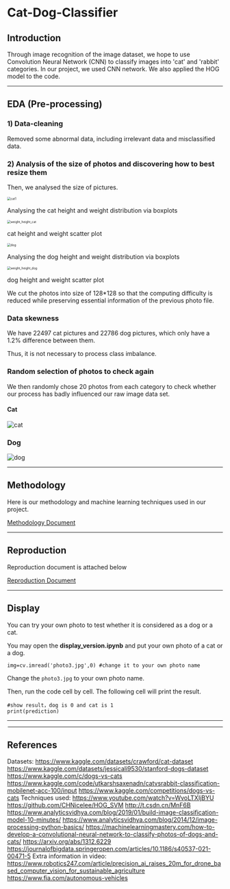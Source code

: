 # Cat-Dog-Classifier

## Introduction

Through image recognition of the image dataset, we hope to use Convolution Neural Network (CNN) to classify images into 'cat' and 'rabbit' categories. 
In our project, we used CNN network. We also applied the HOG model to the code.



---



## EDA (Pre-processing)

### 1) Data-cleaning

Removed some abnormal data, including irrelevant data and misclassified data.

### 2) Analysis of the size of photos and discovering how to best resize them

Then, we analysed the size of pictures.

<img src="/mdpic/size_distribution_cat.png" alt="cat1" style="zoom:50%;" />

Analysing the cat height and weight distribution via boxplots

<img src="/mdpic/weight_height_cat.png" alt="weight_height_cat" style="zoom:50%;" />

cat height and weight scatter plot

<img src="/mdpic/size_distribution_dog.png" alt="dog" style="zoom:50%;" />

Analysing the dog height and weight distribution via boxplots

<img src="/mdpic/weight_height_dog.png" alt="weight_height_dog" style="zoom:50%;" />

 dog height and weight scatter plot

We cut the photos into size of 128*128 so that the computing difficulty is reduced while preserving essential information of the previous photo file.

### Data skewness

We have 22497 cat pictures and  22786 dog pictures, which only have a 1.2% difference between them. 

Thus, it is not necessary to process class imbalance.

### Random selection of photos to check again

We then randomly chose 20 photos from each category to check whether our process has badly influenced our raw image data set.

#### Cat

![cat](/mdpic/catsample.png)

### Dog

![dog](/mdpic/dogsample.png)

---

## Methodology

Here is our methodology and machine learning techniques used in our project.

[Methodology Document](/methodology.md)



---

## Reproduction

Reproduction document is attached below

[Reproduction Document](/reproduction.md)



---



## Display

You can try your own photo to test whether it is considered as a dog or a cat.

You may open the **display_version.ipynb** and put your own photo of a cat or a dog.

```
img=cv.imread('photo3.jpg',0) #change it to your own photo name
```

Change the `photo3.jpg` to your own photo name.

Then, run the code cell by cell. The following cell will print the result.

```
#show result，dog is 0 and cat is 1
print(prediction)
```



---



<img src="/mdpic/egg.jpg" alt="e" style="zoom:10%; float: left;" />



--- 



## References
Datasets:
https://www.kaggle.com/datasets/crawford/cat-dataset
https://www.kaggle.com/datasets/jessicali9530/stanford-dogs-dataset
https://www.kaggle.com/c/dogs-vs-cats
https://www.kaggle.com/code/utkarshsaxenadn/catvsrabbit-classification-mobilenet-acc-100/input
https://www.kaggle.com/competitions/dogs-vs-cats
Techniques used:
https://www.youtube.com/watch?v=WvoLTXIjBYU 
https://github.com/CHNicelee/HOG_SVM
http://t.csdn.cn/MnF6B 
https://www.analyticsvidhya.com/blog/2019/01/build-image-classification-model-10-minutes/
https://www.analyticsvidhya.com/blog/2014/12/image-processing-python-basics/ 
https://machinelearningmastery.com/how-to-develop-a-convolutional-neural-network-to-classify-photos-of-dogs-and-cats/
https://arxiv.org/abs/1312.6229 
https://journalofbigdata.springeropen.com/articles/10.1186/s40537-021-00471-5 
Extra information in video:
https://www.robotics247.com/article/precision_ai_raises_20m_for_drone_based_computer_vision_for_sustainable_agriculture
https://www.fia.com/autonomous-vehicles
